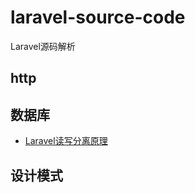# laravel-source-code
Laravel源码解析


## http

## 数据库
* [Laravel读写分离原理](/docs/数据库/Laravel读写分离原理.md)

## 设计模式